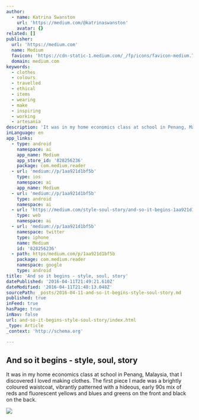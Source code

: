 ```yaml
---
author:
  - name: Katrina Swanston
    url: 'https://medium.com/@katrinaswanston'
    avatar: {}
related: []
publisher:
  url: 'https://medium.com'
  name: Medium
  favicon: 'https://cdn-static-1.medium.com/_/fp/icons/favicon-medium.TAS6uQ-Y7kcKgi0xjcYHXw.ico'
  domain: medium.com
keywords:
  - clothes
  - colours
  - travelled
  - ethical
  - items
  - wearing
  - make
  - inspiring
  - working
  - artesania
description: 'It was in my home economics class at school in Penang, Malaysia, that I discovered I loved making clothes. The first piece I made was a brightly coloured waistcoat, vibrantly patterned with a hideous, early 90s mix of reds and fluorescent yellows and blues and greens on the front and black on the back.'
inLanguage: en
app_links:
  - type: android
    namespace: ai
    app_name: Medium
    app_store_id: '828256236'
    package: com.medium.reader
  - url: 'medium://p/1aa921d1bf5b'
    type: ios
    namespace: ai
    app_name: Medium
  - url: 'medium://p/1aa921d1bf5b'
    type: android
    namespace: ai
  - url: 'https://medium.com/style-soul-story/and-so-it-begins-1aa921d1bf5b'
    type: web
    namespace: ai
  - url: 'medium://p/1aa921d1bf5b'
    namespace: twitter
    type: iphone
    name: Medium
    id: '828256236'
  - path: https/medium.com/p/1aa921d1bf5b
    package: com.medium.reader
    namespace: google
    type: android
title: 'And so it begins - style, soul, story'
datePublished: '2016-04-11T21:49:21.610Z'
dateModified: '2016-04-11T21:48:13.048Z'
sourcePath: _posts/2016-04-11-and-so-it-begins-style-soul-story.md
published: true
inFeed: true
hasPage: true
inNav: false
url: and-so-it-begins-style-soul-story/index.html
_type: Article
_context: 'http://schema.org'

---
```

<article style=""><h1>And so it begins - style, soul, story</h1><p>It was in my home economics class at school in Penang, Malaysia, that I discovered I loved making clothes. The first piece I made was a brightly coloured waistcoat, vibrantly patterned with a hideous, early 90s mix of reds and fluorescent yellows and blues and greens on the front and black on the back.</p><img src="https://cdn-images-1.medium.com/max/1200/1*Jf7HhVDc_9Z6hvV_MbRnnw.jpeg" /></article>